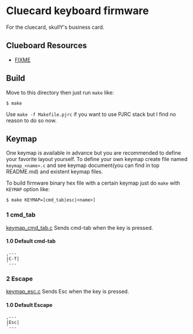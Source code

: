 Cluecard keyboard firmware
==========================
For the cluecard, skullY's business card.

## Clueboard Resources
- [FIXME](http://link/some/stuff/already)


## Build
Move to this directory then just run `make` like:

    $ make

Use `make -f Makefile.pjrc` if you want to use PJRC stack but I find no reason to do so now.


## Keymap
One keymap is available in advance but you are recommended to define your favorite layout yourself. To define your own keymap create file named `keymap_<name>.c` and see keymap document(you can find in top README.md) and existent keymap files.

To build firmware binary hex file with a certain keymap just do `make` with `KEYMAP` option like:

    $ make KEYMAP=[cmd_tab|esc|<name>]


### 1  cmd_tab
[keymap_cmd_tab.c](keymap_cmd_tab.c) Sends cmd-tab when the key is pressed.

#### 1.0 Default cmd-tab
    ,---
    |C-T|
    `---

### 2  Escape
[keymap_esc.c](keymap_esc.c) Sends Esc when the key is pressed.

#### 1.0 Default Escape
    ,---
    |Esc|
    `---

